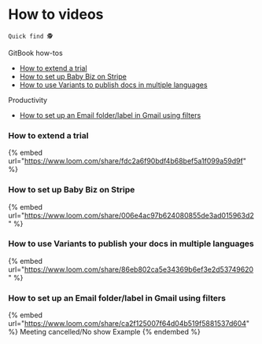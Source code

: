 # How to videos

`Quick find 🕵️`

GitBook how-tos

* [How to extend a trial](how-to-videos.md#how-to-extend-a-trial)
* [How to set up Baby Biz on Stripe](how-to-videos.md#how-to-set-up-baby-biz-on-stripe)
* [How to use Variants to publish docs in multiple languages](how-to-videos.md#undefined)

Productivity

* [How to set up an Email folder/label in Gmail using filters](how-to-videos.md#how-to-set-up-an-email-folder-label-in-gmail-using-filters)



### How to extend a trial

{% embed url="https://www.loom.com/share/fdc2a6f90bdf4b68bef5a1f099a59d9f" %}



### **How to set up Baby Biz on Stripe**

{% embed url="https://www.loom.com/share/006e4ac97b624080855de3ad015963d2" %}

### How to use Variants to publish your docs in multiple languages

{% embed url="https://www.loom.com/share/86eb802ca5e34369b6ef3e2d53749620" %}

### How to set up an Email folder/label in Gmail using filters&#x20;

{% embed url="https://www.loom.com/share/ca2f125007f64d04b519f5881537d604" %}
Meeting cancelled/No show Example
{% endembed %}



